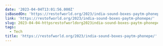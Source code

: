 ```yaml
---
date: '2023-04-04T13:01:56.000Z'
isBasedOn: 'https://restofworld.org/2023/india-sound-boxes-paytm-phonepe/'
link: 'https://restofworld.org/2023/india-sound-boxes-paytm-phonepe/'
slug: 2023-04-04-httpsrestofworldorg2023india-sound-boxes-paytm-phonepe
tags:
  - Tech
title: 'https://restofworld.org/2023/india-sound-boxes-paytm-phonepe/'
---
```


